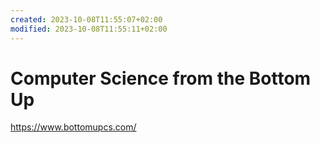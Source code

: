 ```yaml
---
created: 2023-10-08T11:55:07+02:00
modified: 2023-10-08T11:55:11+02:00
---
```


# Computer Science from the Bottom Up

https://www.bottomupcs.com/
